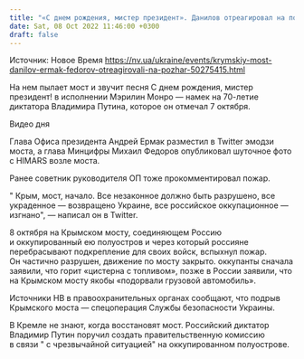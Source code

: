```yaml
---
title: "«С днем рождения, мистер президент». Данилов отреагировал на пожар на Крымском мосту"
date: Sat, 08 Oct 2022 11:46:00 +0300
draft: false
---
```

Источник: Новое Время https://nv.ua/ukraine/events/krymskiy-most-danilov-ermak-fedorov-otreagirovali-na-pozhar-50275415.html


На нем пылает мост и звучит песня С днем рождения, мистер президент! в исполнении Мэрилин Монро — намек на 70-летие диктатора Владимира Путина, которое он отмечал 7 октября.

 Видео дня   

Глава Офиса президента Андрей Ермак разместил в Twitter эмодзи моста, а глава Минцифры Михаил Федоров опубликовал шуточное фото c HIMARS возле моста.

Ранее советник руководителя ОП тоже прокомментировал пожар.

" Крым, мост, начало. Все незаконное должно быть разрушено, все украденное — возвращено Украине, все российское оккупационное — изгнано", — написал он в Twitter.

8 октября на Крымском мосту, соединяющем Россию и оккупированный ею полуостров и через который россияне перебрасывают подкрепление для своих войск, вспыхнул пожар. Он частично разрушен, движение по мосту закрыто. оккупанты сначала заявили, что горит «цистерна с топливом», позже в России заявили, что на Крымском мосту якобы «подорвали грузовой автомобиль».

Источники НВ в правоохранительных органах сообщают, что подрыв Крымского моста — спецоперация Службы безопасности Украины.

В Кремле не знают, когда восстановят мост. Российский диктатор Владимир Путин поручил создать правительственную комиссию в связи " с чрезвычайной ситуацией" на оккупированном полуострове.
